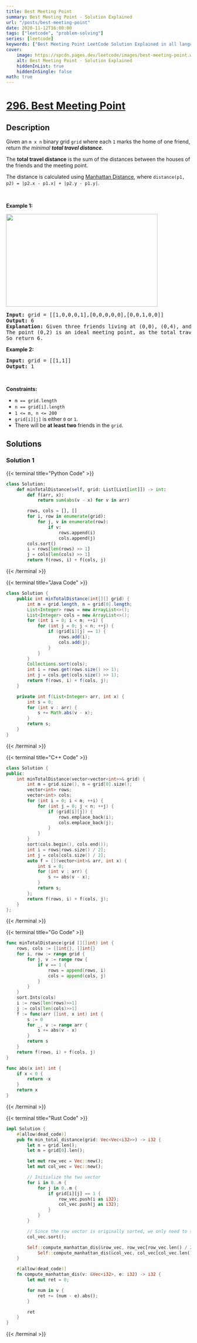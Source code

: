 ```yaml
---
title: Best Meeting Point
summary: Best Meeting Point - Solution Explained
url: "/posts/best-meeting-point"
date: 2020-11-12T16:00:00
tags: ["leetcode", "problem-solving"]
series: [leetcode]
keywords: ["Best Meeting Point LeetCode Solution Explained in all languages", "296", "leetcode question 296", "Best Meeting Point", "LeetCode", "leetcode solution in Python3 C++ Java Go PHP Ruby Swift TypeScript Rust C# JavaScript C", "GeeksforGeeks", "InterviewBit", "Coding Ninjas", "HackerRank", "HackerEarth", "CodeChef", "TopCoder", "AlgoExpert", "freeCodeCamp", "Codeforces", "GitHub", "AtCoder", "Samir Paul"]
cover:
    image: https://spcdn.pages.dev/leetcode/images/best-meeting-point.webp
    alt: Best Meeting Point - Solution Explained
    hiddenInList: true
    hiddenInSingle: false
math: true
---
```



# [296. Best Meeting Point](https://leetcode.com/problems/best-meeting-point)


## Description

<p>Given an <code>m x n</code> binary grid <code>grid</code> where each <code>1</code> marks the home of one friend, return <em>the minimal <strong>total travel distance</strong></em>.</p>

<p>The <strong>total travel distance</strong> is the sum of the distances between the houses of the friends and the meeting point.</p>

<p>The distance is calculated using <a href="http://en.wikipedia.org/wiki/Taxicab_geometry" target="_blank">Manhattan Distance</a>, where <code>distance(p1, p2) = |p2.x - p1.x| + |p2.y - p1.y|</code>.</p>

<p>&nbsp;</p>
<p><strong class="example">Example 1:</strong></p>
<img alt="" src="https://spcdn.pages.dev/leetcode/problems/0296.Best%20Meeting%20Point/images/meetingpoint-grid.jpg" style="width: 413px; height: 253px;" />
<pre>
<strong>Input:</strong> grid = [[1,0,0,0,1],[0,0,0,0,0],[0,0,1,0,0]]
<strong>Output:</strong> 6
<strong>Explanation:</strong> Given three friends living at (0,0), (0,4), and (2,2).
The point (0,2) is an ideal meeting point, as the total travel distance of 2 + 2 + 2 = 6 is minimal.
So return 6.
</pre>

<p><strong class="example">Example 2:</strong></p>

<pre>
<strong>Input:</strong> grid = [[1,1]]
<strong>Output:</strong> 1
</pre>

<p>&nbsp;</p>
<p><strong>Constraints:</strong></p>

<ul>
	<li><code>m == grid.length</code></li>
	<li><code>n == grid[i].length</code></li>
	<li><code>1 &lt;= m, n &lt;= 200</code></li>
	<li><code>grid[i][j]</code> is either <code>0</code> or <code>1</code>.</li>
	<li>There will be <strong>at least two</strong> friends in the <code>grid</code>.</li>
</ul>

## Solutions

### Solution 1

<!-- tabs:start -->

{{< terminal title="Python Code" >}}
```python
class Solution:
    def minTotalDistance(self, grid: List[List[int]]) -> int:
        def f(arr, x):
            return sum(abs(v - x) for v in arr)

        rows, cols = [], []
        for i, row in enumerate(grid):
            for j, v in enumerate(row):
                if v:
                    rows.append(i)
                    cols.append(j)
        cols.sort()
        i = rows[len(rows) >> 1]
        j = cols[len(cols) >> 1]
        return f(rows, i) + f(cols, j)
```
{{< /terminal >}}

{{< terminal title="Java Code" >}}
```java
class Solution {
    public int minTotalDistance(int[][] grid) {
        int m = grid.length, n = grid[0].length;
        List<Integer> rows = new ArrayList<>();
        List<Integer> cols = new ArrayList<>();
        for (int i = 0; i < m; ++i) {
            for (int j = 0; j < n; ++j) {
                if (grid[i][j] == 1) {
                    rows.add(i);
                    cols.add(j);
                }
            }
        }
        Collections.sort(cols);
        int i = rows.get(rows.size() >> 1);
        int j = cols.get(cols.size() >> 1);
        return f(rows, i) + f(cols, j);
    }

    private int f(List<Integer> arr, int x) {
        int s = 0;
        for (int v : arr) {
            s += Math.abs(v - x);
        }
        return s;
    }
}
```
{{< /terminal >}}

{{< terminal title="C++ Code" >}}
```cpp
class Solution {
public:
    int minTotalDistance(vector<vector<int>>& grid) {
        int m = grid.size(), n = grid[0].size();
        vector<int> rows;
        vector<int> cols;
        for (int i = 0; i < m; ++i) {
            for (int j = 0; j < n; ++j) {
                if (grid[i][j]) {
                    rows.emplace_back(i);
                    cols.emplace_back(j);
                }
            }
        }
        sort(cols.begin(), cols.end());
        int i = rows[rows.size() / 2];
        int j = cols[cols.size() / 2];
        auto f = [](vector<int>& arr, int x) {
            int s = 0;
            for (int v : arr) {
                s += abs(v - x);
            }
            return s;
        };
        return f(rows, i) + f(cols, j);
    }
};
```
{{< /terminal >}}

{{< terminal title="Go Code" >}}
```go
func minTotalDistance(grid [][]int) int {
	rows, cols := []int{}, []int{}
	for i, row := range grid {
		for j, v := range row {
			if v == 1 {
				rows = append(rows, i)
				cols = append(cols, j)
			}
		}
	}
	sort.Ints(cols)
	i := rows[len(rows)>>1]
	j := cols[len(cols)>>1]
	f := func(arr []int, x int) int {
		s := 0
		for _, v := range arr {
			s += abs(v - x)
		}
		return s
	}
	return f(rows, i) + f(cols, j)
}

func abs(x int) int {
	if x < 0 {
		return -x
	}
	return x
}
```
{{< /terminal >}}

{{< terminal title="Rust Code" >}}
```rust
impl Solution {
    #[allow(dead_code)]
    pub fn min_total_distance(grid: Vec<Vec<i32>>) -> i32 {
        let n = grid.len();
        let m = grid[0].len();

        let mut row_vec = Vec::new();
        let mut col_vec = Vec::new();

        // Initialize the two vector
        for i in 0..n {
            for j in 0..m {
                if grid[i][j] == 1 {
                    row_vec.push(i as i32);
                    col_vec.push(j as i32);
                }
            }
        }

        // Since the row vector is originally sorted, we only need to sort the col vector here
        col_vec.sort();

        Self::compute_manhattan_dis(&row_vec, row_vec[row_vec.len() / 2]) +
            Self::compute_manhattan_dis(&col_vec, col_vec[col_vec.len() / 2])
    }

    #[allow(dead_code)]
    fn compute_manhattan_dis(v: &Vec<i32>, e: i32) -> i32 {
        let mut ret = 0;

        for num in v {
            ret += (num - e).abs();
        }

        ret
    }
}
```
{{< /terminal >}}

<!-- tabs:end -->

<!-- end -->
